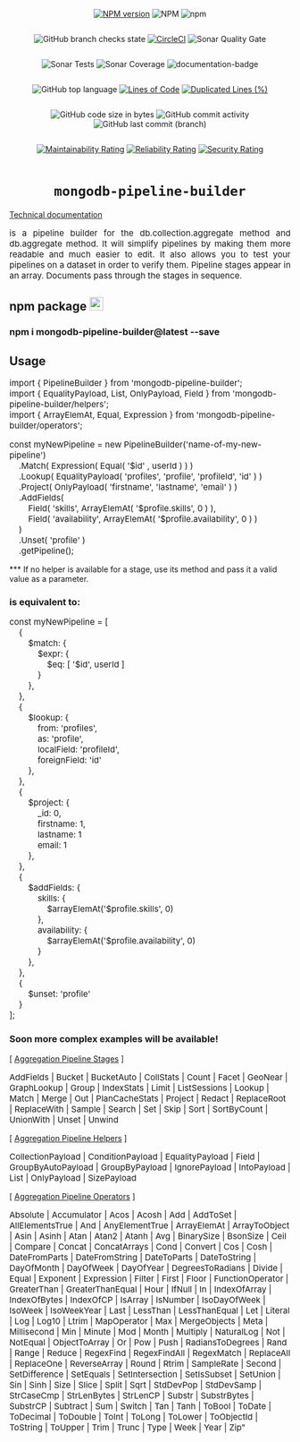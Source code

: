 <div style="text-align: center; width: 100%;">

<div style="display: inline-block">

[![NPM version](https://img.shields.io/npm/v/mongodb-pipeline-builder.svg)](https://www.npmjs.com/package/mongodb-pipeline-builder)
![NPM](https://img.shields.io/npm/l/mongodb-pipeline-builder)
![npm](https://img.shields.io/npm/dw/mongodb-pipeline-builder)
</div>

<div style="display: inline-block">

![GitHub branch checks state](https://img.shields.io/github/checks-status/MikeDev75015/mongodb-pipeline-builder/main)
[![CircleCI](https://circleci.com/gh/MikeDev75015/mongodb-pipeline-builder.svg?style=shield)](https://app.circleci.com/pipelines/github/MikeDev75015/mongodb-pipeline-builder)
![Sonar Quality Gate](https://img.shields.io/sonar/quality_gate/MikeDev75015_mongodb-pipeline-builder?server=https%3A%2F%2Fsonarcloud.io)
</div>
</div>

<div style="text-align: center; width: 100%;">
<div style="display: inline-block">

![Sonar Tests](https://img.shields.io/sonar/tests/MikeDev75015_mongodb-pipeline-builder?server=https%3A%2F%2Fsonarcloud.io)
![Sonar Coverage](https://img.shields.io/sonar/coverage/MikeDev75015_mongodb-pipeline-builder?server=https%3A%2F%2Fsonarcloud.io)
<img src="https://mikedev75015.github.io/mongodb-pipeline-builder/images/coverage-badge-documentation.svg" alt="documentation-badge">
</div>

<div style="display: inline-block">

![GitHub top language](https://img.shields.io/github/languages/top/MikeDev75015/mongodb-pipeline-builder)
[![Lines of Code](https://sonarcloud.io/api/project_badges/measure?project=MikeDev75015_mongodb-pipeline-builder&metric=ncloc)](https://sonarcloud.io/dashboard?id=MikeDev75015_mongodb-pipeline-builder)
[![Duplicated Lines (%)](https://sonarcloud.io/api/project_badges/measure?project=MikeDev75015_mongodb-pipeline-builder&metric=duplicated_lines_density)](https://sonarcloud.io/dashboard?id=MikeDev75015_mongodb-pipeline-builder)
</div>
</div>

<div style="text-align: center; width: 100%;">
<div style="display: inline-block">

![GitHub code size in bytes](https://img.shields.io/github/languages/code-size/MikeDev75015/mongodb-pipeline-builder)
![GitHub commit activity](https://img.shields.io/github/commit-activity/w/MikeDev75015/mongodb-pipeline-builder)
![GitHub last commit (branch)](https://img.shields.io/github/last-commit/MikeDev75015/mongodb-pipeline-builder/main)
</div>

<div style="display: inline-block">

[![Maintainability Rating](https://sonarcloud.io/api/project_badges/measure?project=MikeDev75015_mongodb-pipeline-builder&metric=sqale_rating)](https://sonarcloud.io/dashboard?id=MikeDev75015_mongodb-pipeline-builder)
[![Reliability Rating](https://sonarcloud.io/api/project_badges/measure?project=MikeDev75015_mongodb-pipeline-builder&metric=reliability_rating)](https://sonarcloud.io/dashboard?id=MikeDev75015_mongodb-pipeline-builder)
[![Security Rating](https://sonarcloud.io/api/project_badges/measure?project=MikeDev75015_mongodb-pipeline-builder&metric=security_rating)](https://sonarcloud.io/dashboard?id=MikeDev75015_mongodb-pipeline-builder)
</div>
</div>

<div style="text-align: center; width: 100%;">

# `mongodb-pipeline-builder`

</div>

<a id="doc-link" style="display: block; cursor: pointer;" href="https://mikedev75015.github.io/mongodb-pipeline-builder" target="_blank">Technical documentation</a>

<p style="text-align: justify; width: 100%;font-size: 15px;">
is a pipeline builder for the db.collection.aggregate method and db.aggregate method. It will simplify pipelines by making them more
readable and much easier to edit. It also allows you to test your pipelines on a dataset in order to verify them. Pipeline stages appear in an array. Documents pass
through the stages in sequence.
</p>

## npm package <img src="https://pbs.twimg.com/media/EDoWJbUXYAArclg.png" width="24" height="24" />

### npm i mongodb-pipeline-builder@latest --save

## Usage

<p style="font-size: 15px;">
import { PipelineBuilder } from 'mongodb-pipeline-builder';<br>
import { EqualityPayload, List, OnlyPayload, Field } from 'mongodb-pipeline-builder/helpers';<br>
import { ArrayElemAt, Equal, Expression } from 'mongodb-pipeline-builder/operators';
</p>

<p style="font-size: 15px;">
const myNewPipeline = new PipelineBuilder('name-of-my-new-pipeline')<br>
&nbsp;&nbsp;&nbsp;&nbsp;.Match( Expression( Equal( '$id' , userId ) ) )<br>
&nbsp;&nbsp;&nbsp;&nbsp;.Lookup( EqualityPayload( 'profiles', 'profile', 'profileId', 'id' ) )<br>
&nbsp;&nbsp;&nbsp;&nbsp;.Project( OnlyPayload( 'firstname', 'lastname', 'email' ) )<br>
&nbsp;&nbsp;&nbsp;&nbsp;.AddFields(<br>
&nbsp;&nbsp;&nbsp;&nbsp;&nbsp;&nbsp;&nbsp;&nbsp;Field( 'skills', ArrayElemAt( '$profile.skills', 0 ) ),<br>
&nbsp;&nbsp;&nbsp;&nbsp;&nbsp;&nbsp;&nbsp;&nbsp;Field( 'availability', ArrayElemAt( '$profile.availability', 0 ) )<br>
&nbsp;&nbsp;&nbsp;&nbsp;)<br>
&nbsp;&nbsp;&nbsp;&nbsp;.Unset(&nbsp;'profile'&nbsp;)<br>
&nbsp;&nbsp;&nbsp;&nbsp;.getPipeline();
</p>

<p>
*** If no helper is available for a stage, use its method and pass it a valid value as a parameter.
</p>

### is equivalent to:

<p style="font-size: 15px;">
const myNewPipeline = [<br>
&nbsp;&nbsp;&nbsp;&nbsp;{<br>
&nbsp;&nbsp;&nbsp;&nbsp;&nbsp;&nbsp;&nbsp;&nbsp;$match:&nbsp;{<br>
&nbsp;&nbsp;&nbsp;&nbsp;&nbsp;&nbsp;&nbsp;&nbsp;&nbsp;&nbsp;&nbsp;&nbsp;$expr:&nbsp;{<br>
&nbsp;&nbsp;&nbsp;&nbsp;&nbsp;&nbsp;&nbsp;&nbsp;&nbsp;&nbsp;&nbsp;&nbsp;&nbsp;&nbsp;&nbsp;&nbsp;$eq:&nbsp;[ '$id', userId ]<br>
&nbsp;&nbsp;&nbsp;&nbsp;&nbsp;&nbsp;&nbsp;&nbsp;&nbsp;&nbsp;&nbsp;&nbsp;}<br>
&nbsp;&nbsp;&nbsp;&nbsp;&nbsp;&nbsp;&nbsp;&nbsp;},<br>
&nbsp;&nbsp;&nbsp;&nbsp;},<br>
&nbsp;&nbsp;&nbsp;&nbsp;{<br>
&nbsp;&nbsp;&nbsp;&nbsp;&nbsp;&nbsp;&nbsp;&nbsp;$lookup:&nbsp;{<br>
&nbsp;&nbsp;&nbsp;&nbsp;&nbsp;&nbsp;&nbsp;&nbsp;&nbsp;&nbsp;&nbsp;&nbsp;from:&nbsp;'profiles',<br>
&nbsp;&nbsp;&nbsp;&nbsp;&nbsp;&nbsp;&nbsp;&nbsp;&nbsp;&nbsp;&nbsp;&nbsp;as:&nbsp;'profile',<br>
&nbsp;&nbsp;&nbsp;&nbsp;&nbsp;&nbsp;&nbsp;&nbsp;&nbsp;&nbsp;&nbsp;&nbsp;localField:&nbsp;'profileId',<br>
&nbsp;&nbsp;&nbsp;&nbsp;&nbsp;&nbsp;&nbsp;&nbsp;&nbsp;&nbsp;&nbsp;&nbsp;foreignField:&nbsp;'id'<br>
&nbsp;&nbsp;&nbsp;&nbsp;&nbsp;&nbsp;&nbsp;&nbsp;},<br>
&nbsp;&nbsp;&nbsp;&nbsp;},<br>
&nbsp;&nbsp;&nbsp;&nbsp;{<br>
&nbsp;&nbsp;&nbsp;&nbsp;&nbsp;&nbsp;&nbsp;&nbsp;$project:&nbsp;{<br>
&nbsp;&nbsp;&nbsp;&nbsp;&nbsp;&nbsp;&nbsp;&nbsp;&nbsp;&nbsp;&nbsp;&nbsp;_id:&nbsp;0,<br>
&nbsp;&nbsp;&nbsp;&nbsp;&nbsp;&nbsp;&nbsp;&nbsp;&nbsp;&nbsp;&nbsp;&nbsp;firstname:&nbsp;1,<br>
&nbsp;&nbsp;&nbsp;&nbsp;&nbsp;&nbsp;&nbsp;&nbsp;&nbsp;&nbsp;&nbsp;&nbsp;lastname:&nbsp;1<br>
&nbsp;&nbsp;&nbsp;&nbsp;&nbsp;&nbsp;&nbsp;&nbsp;&nbsp;&nbsp;&nbsp;&nbsp;email:&nbsp;1<br>
&nbsp;&nbsp;&nbsp;&nbsp;&nbsp;&nbsp;&nbsp;&nbsp;},<br>
&nbsp;&nbsp;&nbsp;&nbsp;},<br>
&nbsp;&nbsp;&nbsp;&nbsp;{<br>
&nbsp;&nbsp;&nbsp;&nbsp;&nbsp;&nbsp;&nbsp;&nbsp;$addFields:&nbsp;{<br>
&nbsp;&nbsp;&nbsp;&nbsp;&nbsp;&nbsp;&nbsp;&nbsp;&nbsp;&nbsp;&nbsp;&nbsp;skills:&nbsp;{<br>
&nbsp;&nbsp;&nbsp;&nbsp;&nbsp;&nbsp;&nbsp;&nbsp;&nbsp;&nbsp;&nbsp;&nbsp;&nbsp;&nbsp;&nbsp;&nbsp;$arrayElemAt('$profile.skills', 0)<br>
&nbsp;&nbsp;&nbsp;&nbsp;&nbsp;&nbsp;&nbsp;&nbsp;&nbsp;&nbsp;&nbsp;&nbsp;},<br>
&nbsp;&nbsp;&nbsp;&nbsp;&nbsp;&nbsp;&nbsp;&nbsp;&nbsp;&nbsp;&nbsp;&nbsp;availability:&nbsp;{<br>
&nbsp;&nbsp;&nbsp;&nbsp;&nbsp;&nbsp;&nbsp;&nbsp;&nbsp;&nbsp;&nbsp;&nbsp;&nbsp;&nbsp;&nbsp;&nbsp;$arrayElemAt('$profile.availability', 0)<br>
&nbsp;&nbsp;&nbsp;&nbsp;&nbsp;&nbsp;&nbsp;&nbsp;&nbsp;&nbsp;&nbsp;&nbsp;}<br>
&nbsp;&nbsp;&nbsp;&nbsp;&nbsp;&nbsp;&nbsp;&nbsp;},<br>
&nbsp;&nbsp;&nbsp;&nbsp;},<br>
&nbsp;&nbsp;&nbsp;&nbsp;{<br>
&nbsp;&nbsp;&nbsp;&nbsp;&nbsp;&nbsp;&nbsp;&nbsp;$unset:&nbsp;'profile'<br>
&nbsp;&nbsp;&nbsp;&nbsp;}<br>
];<br>
</p>

### Soon more complex examples will be available!



<p style="font-size: 14px; white-space: nowrap;">[ <a href="https://docs.mongodb.com/manual/reference/operator/aggregation-pipeline/" target="_blank">Aggregation Pipeline Stages</a> ]</p>

<p style="font-size: 15px;">
AddFields | Bucket | BucketAuto | CollStats | Count | Facet | GeoNear | GraphLookup | Group | IndexStats | Limit | ListSessions | Lookup | Match | Merge | Out | PlanCacheStats | Project | Redact | ReplaceRoot | ReplaceWith | Sample | Search | Set | Skip | Sort | SortByCount | UnionWith | Unset | Unwind
</p>

<p style="font-size: 14px; white-space: nowrap;">[ <a href="https://docs.mongodb.com/manual/reference/operator/aggregation-pipeline/" target="_blank">Aggregation Pipeline Helpers</a> ]</p>

<p style="font-size: 15px;">
CollectionPayload | ConditionPayload | EqualityPayload | Field | GroupByAutoPayload | GroupByPayload | IgnorePayload | IntoPayload | List | OnlyPayload | SizePayload
</p>

<p style="font-size: 14px; white-space: nowrap;">[ <a href="https://docs.mongodb.com/manual/reference/operator/aggregation/" target="_blank">Aggregation Pipeline Operators</a> ]</p>

<p style="font-size: 15px;">
Absolute | Accumulator | Acos | Acosh | Add | AddToSet | AllElementsTrue | And | AnyElementTrue | ArrayElemAt | ArrayToObject | Asin | Asinh | Atan | Atan2 | Atanh | Avg | BinarySize | BsonSize | Ceil | Compare | Concat | ConcatArrays | Cond | Convert | Cos | Cosh | DateFromParts | DateFromString | DateToParts | DateToString | DayOfMonth | DayOfWeek | DayOfYear | DegreesToRadians | Divide | Equal | Exponent | Expression | Filter | First | Floor | FunctionOperator | GreaterThan | GreaterThanEqual | Hour | IfNull | In | IndexOfArray | IndexOfBytes | IndexOfCP | IsArray | IsNumber | IsoDayOfWeek | IsoWeek | IsoWeekYear | Last | LessThan | LessThanEqual | Let | Literal | Log | Log10 | Ltrim | MapOperator | Max | MergeObjects | Meta | Millisecond | Min | Minute | Mod | Month | Multiply | NaturalLog | Not | NotEqual | ObjectToArray | Or | Pow | Push | RadiansToDegrees | Rand | Range | Reduce | RegexFind | RegexFindAll | RegexMatch | ReplaceAll | ReplaceOne | ReverseArray | Round | Rtrim | SampleRate | Second | SetDifference | SetEquals | SetIntersection | SetIsSubset | SetUnion | Sin | Sinh | Size | Slice | Split | Sqrt | StdDevPop | StdDevSamp | StrCaseCmp | StrLenBytes | StrLenCP | Substr | SubstrBytes | SubstrCP | Subtract | Sum | Switch | Tan | Tanh | ToBool | ToDate | ToDecimal | ToDouble | ToInt | ToLong | ToLower | ToObjectId | ToString | ToUpper | Trim | Trunc | Type | Week | Year | Zip"
</p>
<br><br><br><br>



